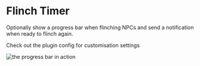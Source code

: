 # Flinch Timer

Optionally show a progress bar when flinching NPCs and send a notification when ready to flinch again.

Check out the plugin config for customisation settings

![the progress bar in action](https://i.imgur.com/9xaqTiH.png)
